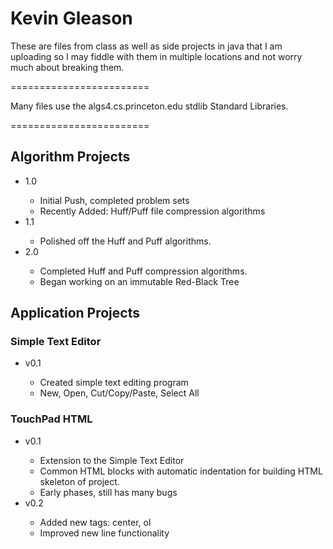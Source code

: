 <h1>Kevin Gleason</h1>
<p>These are files from class as well as side projects in java that I am uploading so I may fiddle with them in multiple locations and not worry much about breaking them.</p>
========================
<p>Many files use the algs4.cs.princeton.edu stdlib Standard Libraries.</p>
========================
<h2>Algorithm Projects</h2>
<ul>
	<li> 1.0 </li>
		<ul>
			<li>Initial Push, completed problem sets</li>
			<li>Recently Added: Huff/Puff file compression algorithms</li>
		</ul>
	<li> 1.1 </li>
		<ul>
			<li>Polished off the Huff and Puff algorithms.</li>
		</ul>
	<li> 2.0 </li>
		<ul>
			<li>Completed Huff and Puff compression algorithms.</li>
			<li>Began working on an immutable Red-Black Tree</li>
		</ul>
</ul>
<h2>Application Projects</h2>
<h3>Simple Text Editor</h3>
<ul>
	<li>v0.1</li>
		<ul>
			<li>Created simple text editing program</li>
			<li>New, Open, Cut/Copy/Paste, Select All</li>
		</ul>
</ul>
<h3>TouchPad HTML</h3>
<ul>
	<li>v0.1</li>
		<ul>
			<li>Extension to the Simple Text Editor</li>
			<li>Common HTML blocks with automatic indentation for building HTML skeleton of project.</li>
			<li>Early phases, still has many bugs</li>
		</ul>
	<li>v0.2</li>
		<ul>
			<li>Added new tags: center, ol</li>
			<li>Improved new line functionality</li>
		</ul>
</ul>